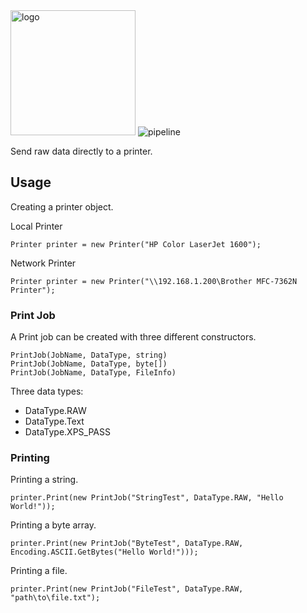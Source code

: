 <img src="https://raw.githubusercontent.com/Techployee/direct-print/master/images/directprint.png" alt="logo" width="200"/>

<img src="https://dev.azure.com/techployee/GitHub%20Pipeline/_apis/build/status/DirectPrint" alt="pipeline" />

Send raw data directly to a printer. 

## Usage

Creating a printer object.

Local Printer
```
Printer printer = new Printer("HP Color LaserJet 1600");
```

Network Printer
```
Printer printer = new Printer("\\192.168.1.200\Brother MFC-7362N Printer");
```

### Print Job
A Print job can be created with three different constructors.
```
PrintJob(JobName, DataType, string)
PrintJob(JobName, DataType, byte[])
PrintJob(JobName, DataType, FileInfo)
```

Three data types:
- DataType.RAW
- DataType.Text
- DataType.XPS_PASS


### Printing
Printing a string.
```
printer.Print(new PrintJob("StringTest", DataType.RAW, "Hello World!"));
```

Printing a byte array.
```
printer.Print(new PrintJob("ByteTest", DataType.RAW, Encoding.ASCII.GetBytes("Hello World!")));
```

Printing a file.
```
printer.Print(new PrintJob("FileTest", DataType.RAW, "path\to\file.txt");
```
